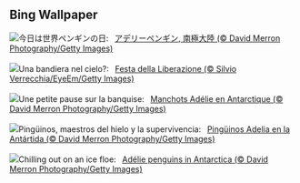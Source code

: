 ## Bing Wallpaper
![](https://www.bing.com/th?id=OHR.AdelieWPD_JA-JP7318498181_UHD.jpg&w=1000)今日は世界ペンギンの日:&nbsp;&ensp;[アデリーペンギン, 南極大陸 (© David Merron Photography/Getty Images)](https://www.bing.com/th?id=OHR.AdelieWPD_JA-JP7318498181_UHD.jpg)
<br><br/>
![](https://www.bing.com/th?id=OHR.FrecceTricolori_IT-IT2306161494_UHD.jpg&w=1000)Una bandiera nel cielo?:&nbsp;&ensp;[Festa della Liberazione (© Silvio Verrecchia/EyeEm/Getty Images)](https://www.bing.com/th?id=OHR.FrecceTricolori_IT-IT2306161494_UHD.jpg)
<br><br/>
![](https://www.bing.com/th?id=OHR.AdelieWPD_FR-FR1082449253_UHD.jpg&w=1000)Une petite pause sur la banquise:&nbsp;&ensp;[Manchots Adélie en Antarctique (© David Merron Photography/Getty Images)](https://www.bing.com/th?id=OHR.AdelieWPD_FR-FR1082449253_UHD.jpg)
<br><br/>
![](https://www.bing.com/th?id=OHR.AdelieWPD_ES-ES6914854360_UHD.jpg&w=1000)Pingüinos, maestros del hielo y la supervivencia:&nbsp;&ensp;[Pingüinos Adelia en la Antártida (© David Merron Photography/Getty Images)](https://www.bing.com/th?id=OHR.AdelieWPD_ES-ES6914854360_UHD.jpg)
<br><br/>
![](https://www.bing.com/th?id=OHR.AdelieWPD_EN-GB5235836361_UHD.jpg&w=1000)Chilling out on an ice floe:&nbsp;&ensp;[Adélie penguins in Antarctica (© David Merron Photography/Getty Images)](https://www.bing.com/th?id=OHR.AdelieWPD_EN-GB5235836361_UHD.jpg)
<br><br/>

